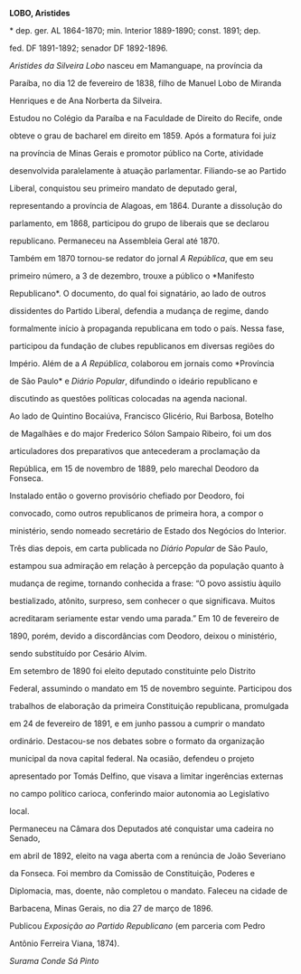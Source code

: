 **LOBO, Aristides**



\* dep. ger. AL 1864-1870; min. Interior 1889-1890; const. 1891; dep.

fed. DF 1891-1892; senador DF 1892-1896.



*Aristides da Silveira Lobo* nasceu em Mamanguape, na província da

Paraíba, no dia 12 de fevereiro de 1838, filho de Manuel Lobo de Miranda

Henriques e de Ana Norberta da Silveira.



Estudou no Colégio da Paraíba e na Faculdade de Direito do Recife, onde

obteve o grau de bacharel em direito em 1859. Após a formatura foi juiz

na província de Minas Gerais e promotor público na Corte, atividade

desenvolvida paralelamente à atuação parlamentar. Filiando-se ao Partido

Liberal, conquistou seu primeiro mandato de deputado geral,

representando a província de Alagoas, em 1864. Durante a dissolução do

parlamento, em 1868, participou do grupo de liberais que se declarou

republicano. Permaneceu na Assembleia Geral até 1870.



Também em 1870 tornou-se redator do jornal *A República*, que em seu

primeiro número, a 3 de dezembro, trouxe a público o *Manifesto

Republicano*. O documento, do qual foi signatário, ao lado de outros

dissidentes do Partido Liberal, defendia a mudança de regime, dando

formalmente início à propaganda republicana em todo o país. Nessa fase,

participou da fundação de clubes republicanos em diversas regiões do

Império. Além de a *A República*, colaborou em jornais como *Província

de São Paulo* e *Diário Popular*, difundindo o ideário republicano e

discutindo as questões políticas colocadas na agenda nacional.



Ao lado de Quintino Bocaiúva, Francisco Glicério, Rui Barbosa, Botelho

de Magalhães e do major Frederico Sólon Sampaio Ribeiro, foi um dos

articuladores dos preparativos que antecederam a proclamação da

República, em 15 de novembro de 1889, pelo marechal Deodoro da Fonseca.

Instalado então o governo provisório chefiado por Deodoro, foi

convocado, como outros republicanos de primeira hora, a compor o

ministério, sendo nomeado secretário de Estado dos Negócios do Interior.

Três dias depois, em carta publicada no *Diário Popular* de São Paulo,

estampou sua admiração em relação à percepção da população quanto à

mudança de regime, tornando conhecida a frase: “O povo assistiu àquilo

bestializado, atônito, surpreso, sem conhecer o que significava. Muitos

acreditaram seriamente estar vendo uma parada.” Em 10 de fevereiro de

1890, porém, devido a discordâncias com Deodoro, deixou o ministério,

sendo substituído por Cesário Alvim.



Em setembro de 1890 foi eleito deputado constituinte pelo Distrito

Federal, assumindo o mandato em 15 de novembro seguinte. Participou dos

trabalhos de elaboração da primeira Constituição republicana, promulgada

em 24 de fevereiro de 1891, e em junho passou a cumprir o mandato

ordinário. Destacou-se nos debates sobre o formato da organização

municipal da nova capital federal. Na ocasião, defendeu o projeto

apresentado por Tomás Delfino, que visava a limitar ingerências externas

no campo político carioca, conferindo maior autonomia ao Legislativo

local.



Permaneceu na Câmara dos Deputados até conquistar uma cadeira no Senado,

em abril de 1892, eleito na vaga aberta com a renúncia de João Severiano

da Fonseca. Foi membro da Comissão de Constituição, Poderes e

Diplomacia, mas, doente, não completou o mandato. Faleceu na cidade de

Barbacena, Minas Gerais, no dia 27 de março de 1896.



Publicou *Exposição ao Partido Republicano* (em parceria com Pedro

Antônio Ferreira Viana, 1874).



*Surama Conde Sá Pinto*



